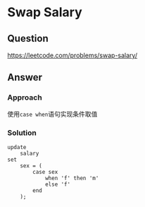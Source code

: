 # Swap Salary

## Question

https://leetcode.com/problems/swap-salary/

## Answer

### Approach

使用```case when```语句实现条件取值

### Solution

```
update 
    salary
set
    sex = (
        case sex
            when 'f' then 'm'
            else 'f'
        end
    );
```